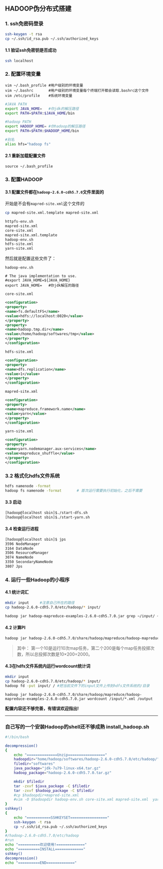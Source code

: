 ## HADOOP伪分布式搭建

### 1. ssh免密码登录

```sh
ssh-keygen -t rsa
cp ~/.ssh/id_rsa.pub ~/.ssh/authorized_keys
```

#### 1.1 验证ssh免密钥是否成功

```sh
ssh localhost
```



### 2. 配置环境变量

```shell
vim ~/.bash_profile	#用户级别的环境变量
vim ~/.bashrc		#用户级别的环境变量每个终端打开都会读取.bashrc这个文件
vim /etc/profile	#系统环境变量
```

```sh
#JAVA PATH
export JAVA_HOME=	#你jdk的解压路径
export PATH=$PATH:$JAVA_HOME/bin

#hadoop PATH
export HADOOP_HOME=	#你hadoop的解压路径
export PATH=$PATH:$HADOOP_HOME/bin

#别名
alias hfs="hadoop fs"
```

#### 2.1 重新加载配置文件

```shell
source ~/.bash_profile
```



### 3. 配置HADOOP

#### 3.1 配置文件都在`hadoop-2.6.0-cdh5.7.0`文件里面的

开始是不会有`mapred-site.xml`这个文件的

```sh
cp mapred-site.xml.template mapred-site.xml
```

```html
httpfs-env.sh
mapred-site.xml
core-site.xml  
mapred-site.xml.template
hadoop-env.sh
hdfs-site.xml
yarn-site.xml
```

然后就是配置这些文件了：

`hadoop-env.sh`

```shell
# The java implementation to use.
#export JAVA_HOME=${JAVA_HOME}
export JAVA_HOME=	#你jdk解压的路径
```

`core-site.xml`

```xml
<configuration>
<property>
<name>fs.defaultFS</name>
<value>hdfs://localhost:8020</value>
</property>
<property>
<name>hadoop.tmp.dir</name>
<value>/home/hadoop/softwares/tmp</value>
</property>
</configuration>
```

`hdfs-site.xml`

```xml
<configuration>
<property>
<name>dfs.replication</name>
<value>1</value>
</property>
</configuration>
```

`mapred-site.xml`

```xml
<configuration>
<property>
<name>mapreduce.framework.name</name>
<value>yarn</value>
</property>
</configuration>
```

 `yarn-site.xml` 

```xml
<configuration>
<property>
<name>yarn.nodemanager.aux-services</name>
<value>mapreduce_shuffle</value>
</property>
</configuration>
```

### 3.2 格式化hdfs文件系统

```sh
hdfs namenode -format
hadoop fs namenode -format       # 首次运行需要执行初始化，之后不需要
```

#### 3.3 启动

```sh
[hadoop@localhost sbin]$./start-dfs.sh 
[hadoop@localhost sbin]$./start-yarn.sh 
```

#### 3.4 检查运行进程

```sh
[hadoop@localhost sbin]$ jps
3596 NodeManager
3164 DataNode
3506 ResourceManager
3074 NameNode
3350 SecondaryNameNode
3807 Jps
```



### 4. 运行一些Hadoop的小程序

#### 4.1 统计词汇

```sh
mkdir input		#注意自己所在的路径
cp hadoop-2.6.0-cdh5.7.0/etc/hadoop/* input/
```

```sh
hadoop jar hadoop-mapreduce-examples-2.6.0-cdh5.7.0.jar grep ~/input/ ~/output '[a-z]+'
```

#### 4.2 计算PI

```sh
hadoop jar hadoop-2.6.0-cdh5.7.0/share/hadoop/mapreduce/hadoop-mapreduce-examples-2.6.0-cdh5.7.0.jar pi 10 200
```

> 其中：
> 第一个10是运行10次map任务，第二个200是每个map任务投掷次数，所以总投掷次数是10×200=2000。



#### 4.3在hdfs文件系统内运行wordcount统计词

```sh
mkdir input
cp hadoop-2.6.0-cdh5.7.0/etc/hadoop/* input/
hadoop fd -put input/ /	#把当前文件下的input文件上传到hdfs文件系统的/目录
```

```shell
hadoop jar hadoop-2.6.0-cdh5.7.0/share/hadoop/mapreduce/hadoop-mapreduce-examples-2.6.0-cdh5.7.0.jar wordcount /input/*.xml /output
```

















**配置内容还不够完善，有错误欢迎指出!**

-----------------------------------



### 自己写的一个安装Hadoop的shell还不够成熟 install_hadoop.sh

```sh
#!/bin/bash

decompression()
{
	echo "==============Unzip================="
	hadoopdir="home/hadoop/softwares/hadoop-2.6.0-cdh5.7.0/etc/hadoop/"
	filedir="softwares"
	java_package="jdk-7u79-linux-x64.tar.gz"
	hadoop_package="hadoop-2.6.0-cdh5.7.0.tar.gz"

	mkdir $filedir
	tar -zxvf $java_package -C $filedir
	tar -zxvf $hadoop_package -C $filedir
	#cp $hadoopdir+mapred-site.xml
	#vim -O $hadoopdir hadoop-env.sh core-site.xml mapred-site.xml  yarn-site.xml 
}
sshkey()
{
	echo "===========SSHKEYSET================="
	ssh-keygen -t rsa
    cp ~/.ssh/id_rsa.pub ~/.ssh/authorized_keys
}
#/hadoop-2.6.0-cdh5.7.0/etc/hadoop
#run
echo "==========欢迎使用!============="
echo "==========INSTALL============="
sshkey()
decompression()
echo "==========END============="

```

